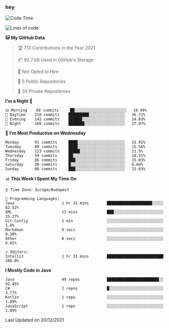 ### hey

<!--START_SECTION:waka-->
![Code Time](http://img.shields.io/badge/Code%20Time-412%20hrs%2045%20mins-blue)

![Lines of code](https://img.shields.io/badge/From%20Hello%20World%20I%27ve%20Written-438%20Thousand%20lines%20of%20code-blue)

**🐱 My GitHub Data** 

> 🏆 713 Contributions in the Year 2021
 > 
> 📦 92.7 kB Used in GitHub's Storage 
 > 
> 🚫 Not Opted to Hire
 > 
> 📜 5 Public Repositories 
 > 
> 🔑 24 Private Repositories  
 > 
**I'm a Night 🦉** 

```text
🌞 Morning    60 commits     ██░░░░░░░░░░░░░░░░░░░░░░░   10.49% 
🌆 Daytime    210 commits    █████████░░░░░░░░░░░░░░░░   36.71% 
🌃 Evening    142 commits    ██████░░░░░░░░░░░░░░░░░░░   24.83% 
🌙 Night      160 commits    ███████░░░░░░░░░░░░░░░░░░   27.97%

```
📅 **I'm Most Productive on Wednesday** 

```text
Monday       91 commits     ████░░░░░░░░░░░░░░░░░░░░░   15.91% 
Tuesday      89 commits     ████░░░░░░░░░░░░░░░░░░░░░   15.56% 
Wednesday    123 commits    █████░░░░░░░░░░░░░░░░░░░░   21.5% 
Thursday     59 commits     ██░░░░░░░░░░░░░░░░░░░░░░░   10.31% 
Friday       86 commits     ███░░░░░░░░░░░░░░░░░░░░░░   15.03% 
Saturday     38 commits     █░░░░░░░░░░░░░░░░░░░░░░░░   6.64% 
Sunday       86 commits     ███░░░░░░░░░░░░░░░░░░░░░░   15.03%

```


📊 **This Week I Spent My Time On** 

```text
⌚︎ Time Zone: Europe/Budapest

💬 Programming Languages: 
Java                     1 hr 15 mins        ████████████████████░░░░░   82.52% 
XML                      13 mins             ███░░░░░░░░░░░░░░░░░░░░░░   15.27% 
Git Config               1 min               ░░░░░░░░░░░░░░░░░░░░░░░░░   1.8% 
Markdown                 0 secs              ░░░░░░░░░░░░░░░░░░░░░░░░░   0.38% 
Other                    0 secs              ░░░░░░░░░░░░░░░░░░░░░░░░░   0.02%

🔥 Editors: 
IntelliJ                 1 hr 31 mins        █████████████████████████   100.0%

```

**I Mostly Code in Java** 

```text
Java                     49 repos            ███████████████████████░░   92.45% 
C#                       2 repos             █░░░░░░░░░░░░░░░░░░░░░░░░   3.77% 
Kotlin                   1 repo              ░░░░░░░░░░░░░░░░░░░░░░░░░   1.89% 
JavaScript               1 repo              ░░░░░░░░░░░░░░░░░░░░░░░░░   1.89%

```



 Last Updated on 20/12/2021
<!--END_SECTION:waka-->

